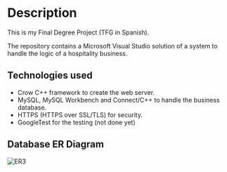 # Description

This is my Final Degree Project (TFG in Spanish).

The repository contains a Microsoft Visual Studio solution of a system to handle the logic of a hospitality business.

## Technologies used
- Crow C++ framework to create the web server.
- MySQL, MySQL Workbench and Connect/C++ to handle the business database.
- HTTPS (HTTPS over SSL/TLS) for security.
- GoogleTest for the testing (not done yet)


## Database ER Diagram
![ER3](https://github.com/Labaro7/TFG/assets/59017230/f41bbc93-fdfc-4d6d-ab26-11ed5a185e37)


